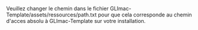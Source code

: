 Veuillez changer le chemin dans le fichier GLImac-Template/assets/ressources/path.txt pour que cela corresponde
au chemin d'acces absolu à GLImac-Template sur votre installation.
